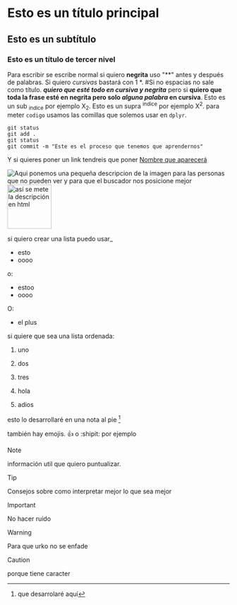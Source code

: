 # Esto es un título principal
## Esto es un subtítulo
### Esto es un título de tercer nivel

Para escribir se escribe normal si quiero **negrita** uso "**" antes y después de palabras. Si quiero *cursivas* bastará con 1 *.
#Si no espacias no sale como título. 
***quiero que esté todo en cursiva y negrita*** pero si **quiero que toda la frase esté en negrita pero solo _alguna palabra_ en cursiva**. 
Esto es un sub <sub>indice</sub> por ejemplo X<sub>2</sub>. 
Esto es un supra <sup>indice</sup> por ejemplo X<sup>2</sup>.
para meter `codigo` usamos las comillas que solemos usar en `dplyr`.
```
git status
git add .
git status
git commit -m "Este es el proceso que tenemos que aprendernos"
```

Y si quieres poner un link tendreis que poner [Nombre que aparecerá](https://leonardo.ai/faq/)

![Aqui ponemos una pequeña descripcion de la imagen para las personas que no pueden ver y para que el buscador nos posicione mejor](https://fotografias.antena3.com/clipping/cmsimages01/2023/02/09/9B15C034-6FEF-4A5B-894A-ADF1272A9662/fernando-alonso-imagen-facilitada-aston-martin_104.jpg?crop=800,800,x0,y0&width=1200&height=1200&optimize=low&format=webply)
<img src="https://fotografias.antena3.com/clipping/cmsimages01/2023/02/09/9B15C034-6FEF-4A5B-894A-ADF1272A9662/fernando-alonso-imagen-facilitada-aston-martin_104.jpg?crop=800,800,x0,y0&width=1200&height=1200&optimize=low&format=webply" alt="así se mete la descripción en html" width="100" height="100">

si quiero crear una lista puedo usar_
- esto
- oooo

o:
  * estoo
  * oooo

O:
  + el plus
 
si quiere que sea una lista ordenada:
  1. uno
  2. dos
  3. tres

  121. hola
  122. adios


esto lo desarrollaré en una nota al pie [^1]

[^1]: que desarrolaré aquí

también hay emojis. :+1: o :shipit: por ejemplo
> [!NOTE]
> información util que quiero puntualizar.

> [!TIP]
> Consejos sobre como interpretar mejor lo que sea mejor

> [!IMPORTANT]
> No hacer ruido

> [!WARNING]
> Para que urko no se enfade

> [!CAUTION]
> porque tiene caracter

